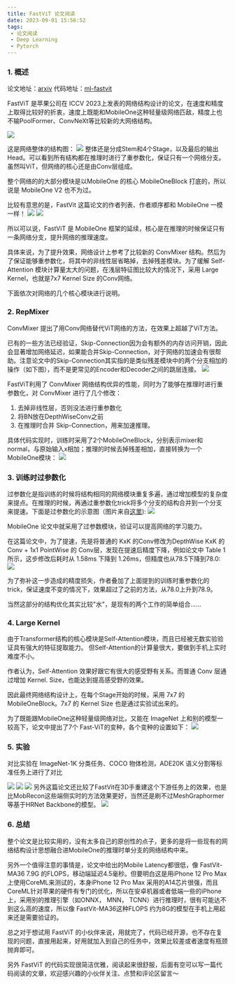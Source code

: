 ```yaml
---
title: FastViT 论文阅读
date: 2023-09-01 15:56:52
tags:
 - 论文阅读
 - Deep Learning
 - Pytorch
---
```


### 1. 概述
论文地址：[arxiv](https://arxiv.org/abs/2303.14189)
代码地址：[ml-fastvit](https://github.com/apple/ml-fastvit)

FastViT 是苹果公司在 ICCV 2023上发表的网络结构设计的论文，在速度和精度上取得比较好的折衷，速度上既能和MobileOne这种轻量级网络匹敌，精度上也不输PoolFormer、ConvNeXt等比较新的大网络结构。
<!--more-->
![](/imgs/fastvit/20230901135142.png)

这是网络整体的结构图：
![](/imgs/fastvit/20230901155048.png)
整体还是分成Stem和4个Stage，以及最后的输出Head。可以看到所有结构都在推理时进行了重参数化，保证只有一个网络分支。虽然叫ViT，但网络的核心还是由Conv层组成。

整个网络的的大部分模块是以MobileOne 的核心 MobileOneBlock 打底的，所以说是 MobileOne V2 也不为过。

比较有意思的是，FastVit 这篇论文的作者列表、作者顺序都和 MobileOne 一模一样！
![](/imgs/fastvit/20230901154317.png)
![](/imgs/fastvit/20230901154255.png)

所以可以说，FastViT 是 MobileOne 框架的延续，核心是在推理的时候保证只有一条网络分支，提升网络的推理速度。

具体来说，为了提升效果，网络设计上参考了比较新的 ConvMixer 结构。然后为了保证能够重参数化，将其中的非线性层省略掉，去掉残差模块。为了缓解 Self-Attention 模块计算量太大的问题，在浅层特征图比较大的情况下，采用 Large Kernel，也就是7x7 Kernel Size 的Conv网络。

下面依次对网络的几个核心模块进行说明。
### 2. RepMixer
ConvMixer 提出了用Conv网络替代ViT网络的方法，在效果上超越了ViT方法。

已有的一些方法已经验证，Skip-Connection因为会有额外的内存访问开销，因此会显著增加网络延迟，如果能合并Skip-Connection，对于网络的加速会有很帮助。注意论文中的Skip-Connection其实指的是类似残差模块中的两个分支相加的操作（如下图），而不是更常见的Encoder和Decoder之间的跳层连接。
![](/imgs/fastvit/20230901143032.png)

FastViT利用了 ConvMixer 网络结构优异的性能，同时为了能够在推理时进行重参数化，对 ConvMixer 进行了几个修改：
1. 去掉非线性层，否则没法进行重参数化
2. 将BN放在DepthWiseConv之前
3. 在推理时合并 Skip-Connection，用来加速推理。

具体代码实现时，训练时采用了2个MobileOneBlock，分别表示mixer和normal，与原始输入x相加；推理的时候去掉残差相加，直接转换为一个MobileOne模块：
![](/imgs/fastvit/20230901144427.png)

### 3. 训练时过参数化
过参数化是指训练的时候将结构相同的网络模块重复多遍，通过增加模型的复杂度来提点。在推理的时候，再通过重参数化trick将多个分支的结构合并到一个分支来提速。下面是过参数化的示意图（图片来自[这里](https://zhuanlan.zhihu.com/p/560894077)):
![](/imgs/fastvit/20230901150703.png)

MobileOne 论文中就采用了过参数模块，验证可以提高网络的学习能力。

在这篇论文中，为了提速，先是将普通的 KxK 的Conv修改为DepthWise KxK 的 Conv + 1x1 PointWise 的 Conv层，发现在提速后精度下降，例如论文中 Table 1 所示，这步修改后耗时从 1.58ms 下降到 1.26ms，但精度也从78.5下降到78.0:
![](/imgs/fastvit/20230901151134.png)

为了弥补这一步造成的精度损失，作者叠加了上面提到的训练时重参数化的trick，保证速度不变的情况下，效果超过了之前的方法，从78.0上升到78.9。

当然这部分的结构优化其实比较"水"，是现有的两个工作的简单组合……

### 4. Large Kernel
由于Transformer结构的核心模块是Self-Attention模块，而且已经被无数实验验证具有强大的特征提取能力。
但Self-Attention的计算量很大，要做到手机上实时难度不小。

作者认为，Self-Attention 效果好跟它有很大的感受野有关系。而普通 Conv 层通过增加 Kernel. Size，也能达到提高感受野的效果。

因此最终网络结构设计上，在每个Stage开始的时候，采用 7x7 的 MobileOneBlock。7x7 的 Kernel Size 也是通过实验试出来的。

为了既能跟MobileOne这种轻量级网络对比，又能在 ImageNet 上和别的模型一较高下，论文中提出了7个 Fast-ViT的变种，各个变种的设置如下：
![](/imgs/fastvit/20230901153635.png)

### 5. 实验
对比实验在 ImageNet-1K 分类任务、COCO 物体检测，ADE20K 语义分割等标准任务上进行了对比

![](/imgs/fastvit/20230901153843.png)
![](/imgs/fastvit/20230901153923.png)
![](/imgs/fastvit/20230901153936.png)
另外这篇论文还比较了FastVit在3D手重建这个下游任务上的效果，也是比MobRecon这些端侧实时的方法效果更好，当然还是刷不过MeshGraphormer等基于HRNet Backbone的模型。
![](/imgs/fastvit/20230901135311.png)

### 6. 总结

整个论文是比较实用的，没有太多自己的原创性的点子，更多的是将一些现有的网络结构设计思想融合进MobileOne的推理时单分支的网络结构中来。

另外一个值得注意的事情是，论文中给出的Mobile Latency都很低，像 FastVit-MA36 7.9G 的FLOPS，移动端延迟4.5毫秒。但要明白这是用iPhone 12 Pro Max上使用CoreML来测试的，本身iPhone 12 Pro Max 采用的A14芯片很强，而且CoreML针对苹果的硬件有专门的优化，所以在安卓机器或者低端一些的iPhone 上，采用别的推理引擎（如ONNX， MNN， TCNN）进行推理时，很有可能达不到这么高的速度，所以像 FastVit-MA36这种FLOPS 约为8G的模型在手机上用起来还是需要验证的。

总之对于想试用 FastViT 的小伙伴来说，用就完了，代码已经开源，也不存在复现的问题，直接用起来，好用就加入到自己的任务中，效果比较差或者速度有瓶颈抛弃即可。

另外 FastViT 的代码实现很简洁优雅，阅读起来很舒服，后面有空可以写一篇代码阅读的文章，欢迎感兴趣的小伙伴关注、点赞和评论区留言～
